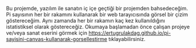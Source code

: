 Bu projemde, yazılım ile sanatın iç içe geçtiği bir projemden bahsedeceğim. Pi sayısının her bir rakamını kullanarak bir web tarayıcısında görsel bir çizim göstereceğim. Aynı zamanda her bir rakamın kaç kez kullanıldığını istatistiksel olarak göstereceğiz. Okumaya başlamadan önce çalışan projeye ve/veya sanat eserini görmek için https://ertugrulakdag.github.io/pi-sayisini-canvas-kullanarak-gorsellestirme tıklayabilirsiniz.
